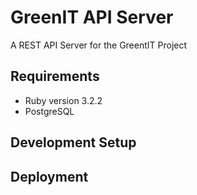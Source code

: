 # GreenIT API Server

A REST API Server for the GreentIT Project

## Requirements

- Ruby version 3.2.2
- PostgreSQL

## Development Setup

## Deployment
